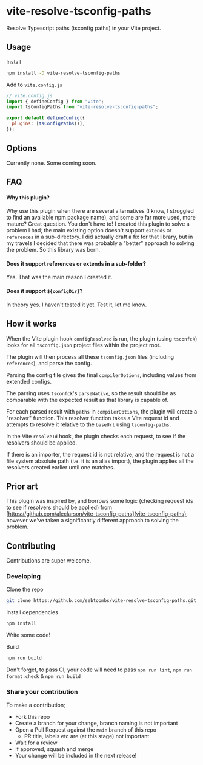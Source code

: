 # vite-resolve-tsconfig-paths

Resolve Typescript paths (tsconfig paths) in your Vite project.

## Usage

Install

```bash
npm install -D vite-resolve-tsconfig-paths
```

Add to `vite.config.js`

```js
// vite.config.js
import { defineConfig } from "vite";
import tsConfigPaths from "vite-resolve-tsconfig-paths";

export default defineConfig({
  plugins: [tsConfigPaths()],
});
```

## Options

Currently none. Some coming soon.

## FAQ

#### Why this plugin?

Why use this plugin when there are several alternatives (I know, I struggled to find an available npm package name), and some are far more used, more mature? Great question. You don't have to!
I created this plugin to solve a problem I had; the main existing option doesn't support `extends` or `references` in a sub-directory. I did actually draft a fix for that library, but in my travels I decided that there was probably a "better" approach to solving the problem.
So this library was born.

#### Does it support references or extends in a sub-folder?

Yes. That was the main reason I created it.

#### Does it support `${configDir}`?

In theory yes. I haven't tested it yet. Test it, let me know.

## How it works

When the Vite plugin hook `configResolved` is run, the plugin (using `tsconfck`) looks for all `tsconfig.json` project files within the project root.

The plugin will then process all these `tsconfig.json` files (including `references`), and parse the config.

Parsing the config file gives the final `compilerOptions`, including values from extended configs.

The parsing uses `tsconfck`'s `parseNative`, so the result should be as comparable with the expected result as that library is capable of.

For each parsed result with `paths` in `compilerOptions`, the plugin will create a "resolver" function. This resolver function takes a Vite request id and attempts to resolve it relative to the `baseUrl` using `tsconfig-paths`.

In the Vite `resolveId` hook, the plugin checks each request, to see if the resolvers should be applied.

If there is an importer, the request id is not relative, and the request is not a file system absolute path (i.e. it is an alias import), the plugin applies all the resolvers created earlier until one matches.

## Prior art

This plugin was inspired by, and borrows some logic (checking request ids to see if resolvers should be applied) from [https://github.com/aleclarson/vite-tsconfig-paths](vite-tsconfig-paths), however we've taken a significantly different approach to solving the problem.

## Contributing

Contributions are super welcome.

### Developing

Clone the repo

```bash
git clone https://github.com/sebtoombs/vite-resolve-tsconfig-paths.git
```

Install dependencies

```bash
npm install
```

Write some code!

Build

```bash
npm run build
```

Don't forget, to pass CI, your code will need to pass `npm run lint`, `npm run format:check` & `npm run build`

### Share your contribution

To make a contribution;

- Fork this repo
- Create a branch for your change, branch naming is not important
- Open a Pull Request against the `main` branch of this repo
  - PR title, labels etc are (at this stage) not important
- Wait for a review
- If approved, squash and merge
- Your change will be included in the next release!

